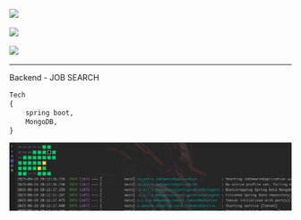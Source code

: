 
![](https://i.imgur.com/5hI2QvG.gif)

![](https://i.imgur.com/eie5CVb.png)

![](https://i.imgur.com/ccPK12y.png)

---
Backend - JOB SEARCH
```
Tech
{
    spring boot, 
    MongoDB,
}
```
![img.png](img.png)

